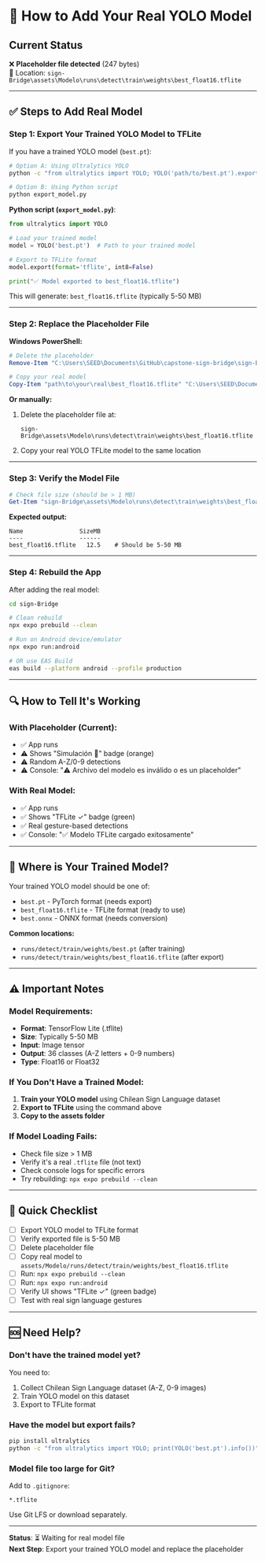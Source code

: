 # 🎯 How to Add Your Real YOLO Model

## Current Status
❌ **Placeholder file detected** (247 bytes)  
📍 Location: `sign-Bridge\assets\Modelo\runs\detect\train\weights\best_float16.tflite`

---

## ✅ Steps to Add Real Model

### Step 1: Export Your Trained YOLO Model to TFLite

If you have a trained YOLO model (`best.pt`):

```bash
# Option A: Using Ultralytics YOLO
python -c "from ultralytics import YOLO; YOLO('path/to/best.pt').export(format='tflite')"

# Option B: Using Python script
python export_model.py
```

**Python script (`export_model.py`)**:
```python
from ultralytics import YOLO

# Load your trained model
model = YOLO('best.pt')  # Path to your trained model

# Export to TFLite format
model.export(format='tflite', int8=False)

print("✅ Model exported to best_float16.tflite")
```

This will generate: `best_float16.tflite` (typically 5-50 MB)

---

### Step 2: Replace the Placeholder File

**Windows PowerShell:**
```powershell
# Delete the placeholder
Remove-Item "C:\Users\SEED\Documents\GitHub\capstone-sign-bridge\sign-Bridge\assets\Modelo\runs\detect\train\weights\best_float16.tflite"

# Copy your real model
Copy-Item "path\to\your\real\best_float16.tflite" "C:\Users\SEED\Documents\GitHub\capstone-sign-bridge\sign-Bridge\assets\Modelo\runs\detect\train\weights\best_float16.tflite"
```

**Or manually:**
1. Delete the placeholder file at:
   ```
   sign-Bridge\assets\Modelo\runs\detect\train\weights\best_float16.tflite
   ```
2. Copy your real YOLO TFLite model to the same location

---

### Step 3: Verify the Model File

```powershell
# Check file size (should be > 1 MB)
Get-Item "sign-Bridge\assets\Modelo\runs\detect\train\weights\best_float16.tflite" | Select-Object Name, @{Name="SizeMB";Expression={[math]::Round($_.Length/1MB, 2)}}
```

**Expected output:**
```
Name                SizeMB
----                ------
best_float16.tflite   12.5    # Should be 5-50 MB
```

---

### Step 4: Rebuild the App

After adding the real model:

```bash
cd sign-Bridge

# Clean rebuild
npx expo prebuild --clean

# Run on Android device/emulator
npx expo run:android

# OR use EAS Build
eas build --platform android --profile production
```

---

## 🔍 How to Tell It's Working

### With Placeholder (Current):
- ✅ App runs
- ⚠️ Shows "Simulación 🔄" badge (orange)
- ⚠️ Random A-Z/0-9 detections
- ⚠️ Console: "⚠️ Archivo del modelo es inválido o es un placeholder"

### With Real Model:
- ✅ App runs
- ✅ Shows "TFLite ✓" badge (green)
- ✅ Real gesture-based detections
- ✅ Console: "✅ Modelo TFLite cargado exitosamente"

---

## 📁 Where is Your Trained Model?

Your trained YOLO model should be one of:
- `best.pt` - PyTorch format (needs export)
- `best_float16.tflite` - TFLite format (ready to use)
- `best.onnx` - ONNX format (needs conversion)

**Common locations:**
- `runs/detect/train/weights/best.pt` (after training)
- `runs/detect/train/weights/best_float16.tflite` (after export)

---

## ⚠️ Important Notes

### Model Requirements:
- **Format**: TensorFlow Lite (.tflite)
- **Size**: Typically 5-50 MB
- **Input**: Image tensor
- **Output**: 36 classes (A-Z letters + 0-9 numbers)
- **Type**: Float16 or Float32

### If You Don't Have a Trained Model:
1. **Train your YOLO model** using Chilean Sign Language dataset
2. **Export to TFLite** using the command above
3. **Copy to the assets folder**

### If Model Loading Fails:
- Check file size > 1 MB
- Verify it's a real `.tflite` file (not text)
- Check console logs for specific errors
- Try rebuilding: `npx expo prebuild --clean`

---

## 🎯 Quick Checklist

- [ ] Export YOLO model to TFLite format
- [ ] Verify exported file is 5-50 MB
- [ ] Delete placeholder file
- [ ] Copy real model to `assets/Modelo/runs/detect/train/weights/best_float16.tflite`
- [ ] Run: `npx expo prebuild --clean`
- [ ] Run: `npx expo run:android`
- [ ] Verify UI shows "TFLite ✓" (green badge)
- [ ] Test with real sign language gestures

---

## 🆘 Need Help?

### Don't have the trained model yet?
You need to:
1. Collect Chilean Sign Language dataset (A-Z, 0-9 images)
2. Train YOLO model on this dataset
3. Export to TFLite format

### Have the model but export fails?
```bash
pip install ultralytics
python -c "from ultralytics import YOLO; print(YOLO('best.pt').info())"
```

### Model file too large for Git?
Add to `.gitignore`:
```
*.tflite
```
Use Git LFS or download separately.

---

**Status**: ⏳ Waiting for real model file  
**Next Step**: Export your trained YOLO model and replace the placeholder
